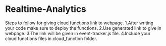 # Realtime-Analytics
Steps to follow for giving cloud functions link to webpage.
1.After writing your code make sure to deploy the functions.
2.Use generated link to give in webpage.
3.The link will be given in event-tracker.js file.
4.Include your cloud functions files in cloud_function folder.